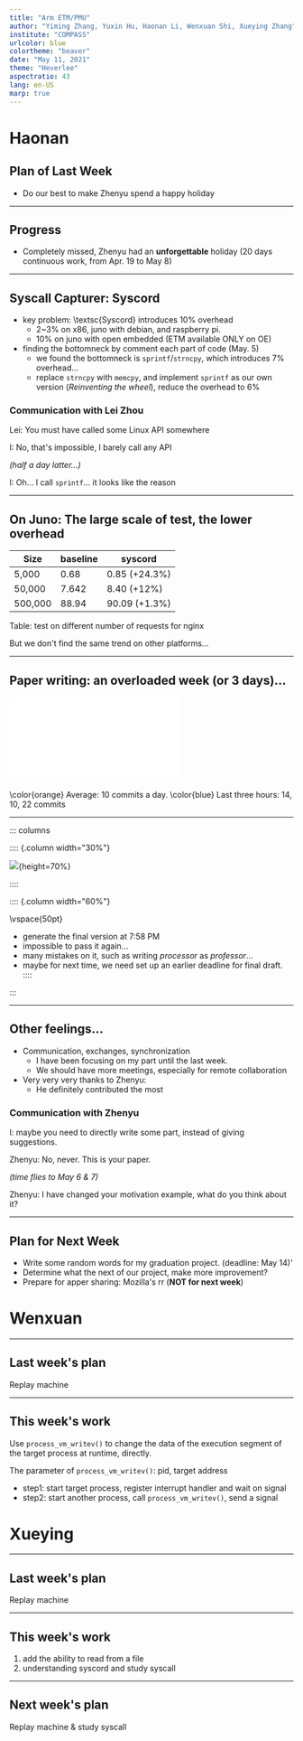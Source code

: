 ```yaml
---
title: "Arm ETM/PMU"
author: "Yiming Zhang, Yuxin Hu, Haonan Li, Wenxuan Shi, Xueying Zhang"
institute: "COMPASS"
urlcolor: blue
colortheme: "beaver"
date: "May 11, 2021"
theme: "Heverlee"
aspectratio: 43
lang: en-US
marp: true
---
```


# Haonan

## Plan of Last Week

-  Do our best to make Zhenyu spend a happy holiday

---

## Progress

- Completely missed, Zhenyu had an **unforgettable** holiday (20 days continuous work, from Apr. 19 to May 8) 

---

## Syscall Capturer: Syscord

- key problem: \textsc{Syscord} introduces 10% overhead 
  - 2~3% on x86, juno with debian, and raspberry pi.
  - 10% on juno with open embedded (ETM available ONLY on OE)
- finding the bottomneck by comment each part of code (May. 5)
  - we found the bottomneck is `sprintf`/`strncpy`, which introduces 7%  overhead...
  - replace `strncpy` with `memcpy`, and implement `sprintf` as our own version (*Reinventing the wheel*), reduce the overhead to 6%

### Communication with Lei Zhou
Lei: You must have called some Linux API somewhere

I: No, that's impossible, I barely call any API

*(half a day latter...)*

I: Oh... I call `sprintf`... it looks like the reason

---

## On Juno: The large scale of test, the lower overhead

| Size    | baseline | syscord       |
| ------- | -------- | ------------- |
| 5,000   | 0.68     | 0.85 (+24.3%) |
| 50,000  | 7.642    | 8.40 (+12%)   |
| 500,000 | 88.94    | 90.09 (+1.3%) |
Table: test on different number of requests for nginx

But we don't find the same trend on other platforms...

---

## Paper writing: an overloaded week (or 3 days)...

![](images/commit_stat.pdf)

\color{orange} Average: 10 commits a day. \color{blue} Last three hours: 14, 10, 22 commits

---

::: columns

:::: {.column width="30%"}

![](images/metainfo.png){height=70%}

::::

:::: {.column width="60%"}

\vspace{50pt}
- generate the final version at 7:58 PM
- impossible to pass it again...
- many mistakes on it, such as writing *processor* as *professor*...
- maybe for next time, we need set up an earlier deadline for final draft.
::::

:::

---

## Other feelings...

- Communication, exchanges, synchronization
  - I have been focusing on my part until the last week.
  - We should have more meetings, especially for remote collaboration
- Very very very thanks to Zhenyu:
  - He definitely contributed the most

### Communication with Zhenyu
I: maybe you need to directly write some part, instead of giving suggestions.

Zhenyu: No, never. This is your paper.

*(time flies to May 6 & 7)*

Zhenyu: I have changed your motivation example, what do you think about it?

---

## Plan for Next Week

- Write some random words for my graduation project. (deadline: May 14)'
- Determine what the next of our project, make more improvement?
- Prepare for apper sharing: Mozilla's rr (**NOT for next week**)


# Wenxuan

---

## Last week's plan

Replay machine

---

## This week's work

Use `process_vm_writev()` to change the data of the execution segment of the target process at runtime, directly.

The parameter of `process_vm_writev()`: pid, target address 

- step1: start target process, register interrupt handler and wait on signal
- step2: start another process, call `process_vm_writev()`, send a signal

# Xueying

---

## Last week's plan

Replay machine

---

## This week's work

1. add the ability to read from a file
2. understanding syscord and study syscall

---

## Next week's plan 

Replay machine & study syscall

